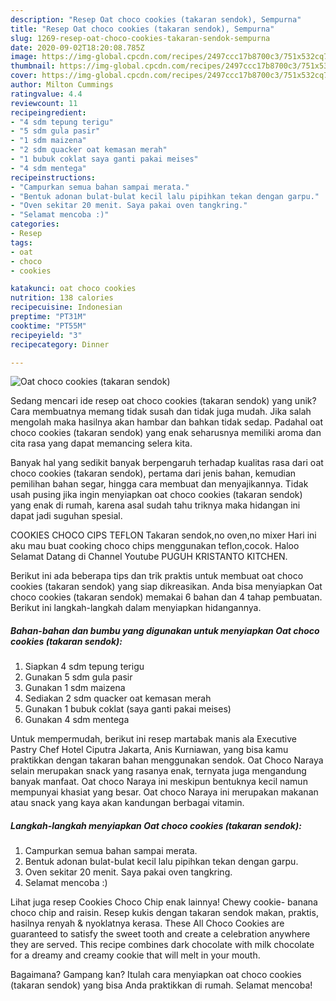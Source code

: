 ```yaml
---
description: "Resep Oat choco cookies (takaran sendok), Sempurna"
title: "Resep Oat choco cookies (takaran sendok), Sempurna"
slug: 1269-resep-oat-choco-cookies-takaran-sendok-sempurna
date: 2020-09-02T18:20:08.785Z
image: https://img-global.cpcdn.com/recipes/2497ccc17b8700c3/751x532cq70/oat-choco-cookies-takaran-sendok-foto-resep-utama.jpg
thumbnail: https://img-global.cpcdn.com/recipes/2497ccc17b8700c3/751x532cq70/oat-choco-cookies-takaran-sendok-foto-resep-utama.jpg
cover: https://img-global.cpcdn.com/recipes/2497ccc17b8700c3/751x532cq70/oat-choco-cookies-takaran-sendok-foto-resep-utama.jpg
author: Milton Cummings
ratingvalue: 4.4
reviewcount: 11
recipeingredient:
- "4 sdm tepung terigu"
- "5 sdm gula pasir"
- "1 sdm maizena"
- "2 sdm quacker oat kemasan merah"
- "1 bubuk coklat saya ganti pakai meises"
- "4 sdm mentega"
recipeinstructions:
- "Campurkan semua bahan sampai merata."
- "Bentuk adonan bulat-bulat kecil lalu pipihkan tekan dengan garpu."
- "Oven sekitar 20 menit. Saya pakai oven tangkring."
- "Selamat mencoba :)"
categories:
- Resep
tags:
- oat
- choco
- cookies

katakunci: oat choco cookies 
nutrition: 138 calories
recipecuisine: Indonesian
preptime: "PT31M"
cooktime: "PT55M"
recipeyield: "3"
recipecategory: Dinner

---
```



![Oat choco cookies (takaran sendok)](https://img-global.cpcdn.com/recipes/2497ccc17b8700c3/751x532cq70/oat-choco-cookies-takaran-sendok-foto-resep-utama.jpg)

Sedang mencari ide resep oat choco cookies (takaran sendok) yang unik? Cara membuatnya memang tidak susah dan tidak juga mudah. Jika salah mengolah maka hasilnya akan hambar dan bahkan tidak sedap. Padahal oat choco cookies (takaran sendok) yang enak seharusnya memiliki aroma dan cita rasa yang dapat memancing selera kita.

Banyak hal yang sedikit banyak berpengaruh terhadap kualitas rasa dari oat choco cookies (takaran sendok), pertama dari jenis bahan, kemudian pemilihan bahan segar, hingga cara membuat dan menyajikannya. Tidak usah pusing jika ingin menyiapkan oat choco cookies (takaran sendok) yang enak di rumah, karena asal sudah tahu triknya maka hidangan ini dapat jadi suguhan spesial.

COOKIES CHOCO CIPS TEFLON Takaran sendok,no oven,no mixer Hari ini aku mau buat cooking choco chips menggunakan teflon,cocok. Haloo Selamat Datang di Channel Youtube PUGUH KRISTANTO KITCHEN.


Berikut ini ada beberapa tips dan trik praktis untuk membuat oat choco cookies (takaran sendok) yang siap dikreasikan. Anda bisa menyiapkan Oat choco cookies (takaran sendok) memakai 6 bahan dan 4 tahap pembuatan. Berikut ini langkah-langkah dalam menyiapkan hidangannya.

<!--inarticleads1-->

##### Bahan-bahan dan bumbu yang digunakan untuk menyiapkan Oat choco cookies (takaran sendok):

1. Siapkan 4 sdm tepung terigu
1. Gunakan 5 sdm gula pasir
1. Gunakan 1 sdm maizena
1. Sediakan 2 sdm quacker oat kemasan merah
1. Gunakan 1 bubuk coklat (saya ganti pakai meises)
1. Gunakan 4 sdm mentega


Untuk mempermudah, berikut ini resep martabak manis ala Executive Pastry Chef Hotel Ciputra Jakarta, Anis Kurniawan, yang bisa kamu praktikkan dengan takaran bahan menggunakan sendok. Oat Choco Naraya selain merupakan snack yang rasanya enak, ternyata juga mengandung banyak manfaat. Oat choco Naraya ini meskipun bentuknya kecil namun mempunyai khasiat yang besar. Oat choco Naraya ini merupakan makanan atau snack yang kaya akan kandungan berbagai vitamin. 

<!--inarticleads2-->

##### Langkah-langkah menyiapkan Oat choco cookies (takaran sendok):

1. Campurkan semua bahan sampai merata.
1. Bentuk adonan bulat-bulat kecil lalu pipihkan tekan dengan garpu.
1. Oven sekitar 20 menit. Saya pakai oven tangkring.
1. Selamat mencoba :)


Lihat juga resep Cookies Choco Chip enak lainnya! Chewy cookie- banana choco chip and raisin. Resep kukis dengan takaran sendok makan, praktis, hasilnya renyah &amp; nyoklatnya kerasa. These All Choco Cookies are guaranteed to satisfy the sweet tooth and create a celebration anywhere they are served. This recipe combines dark chocolate with milk chocolate for a dreamy and creamy cookie that will melt in your mouth. 

Bagaimana? Gampang kan? Itulah cara menyiapkan oat choco cookies (takaran sendok) yang bisa Anda praktikkan di rumah. Selamat mencoba!
